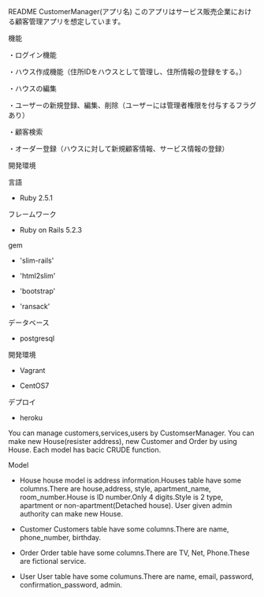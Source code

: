  README
CustomerManager(アプリ名)
このアプリはサービス販売企業における顧客管理アプリを想定しています。


機能


・ログイン機能


・ハウス作成機能（住所IDをハウスとして管理し、住所情報の登録をする。）


・ハウスの編集


・ユーザーの新規登録、編集、削除（ユーザーには管理者権限を付与するフラグあり）


・顧客検索


・オーダー登録（ハウスに対して新規顧客情報、サービス情報の登録）


開発環境


 言語
 
 
  - Ruby 2.5.1
  
  
 フレームワーク
 
 
  - Ruby on Rails 5.2.3
  
  
 gem
 
 
  - 'slim-rails'
  
  
  - 'html2slim'
  
  
  - 'bootstrap'
  
  
  - 'ransack'
  
  
 データベース
 
 
  - postgresql
  
  
 開発環境
 
 
  - Vagrant
  
  
  - CentOS7
  
  
 デプロイ
 
 
  - heroku
  

You can manage customers,services,users by CustomserManager.
You can make new House(resister address), new Customer and Order by using House.
Each model has bacic CRUDE function.

Model
* House
house model is address information.Houses table have some columns.There are house,address, style, apartment_name, room_number.House is ID number.Only 4 digits.Style is 2 type, apartment or non-apartment(Detached house).
User given admin authority can make new House.

* Customer
Customers table have some columns.There are name, phone_number, birthday.

* Order
Order table have some columns.There are TV, Net, Phone.These are fictional service.

* User
User table have some columuns.There are name, email, password, confirmation_password, admin.
